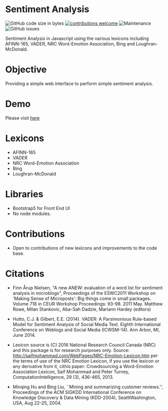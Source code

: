 # Sentiment Analysis

![GitHub code size in bytes](https://img.shields.io/github/languages/code-size/jianloong/sentimentanalysis)
[![contributions welcome](https://img.shields.io/badge/contributions-welcome-brightgreen.svg?style=square)](https://github.com/JianLoong/sentimentanalysis/issues)
![Maintenance](https://img.shields.io/maintenance/yes/2022)
![GitHub issues](https://img.shields.io/github/issues/JianLoong/sentimentanalysis)


Sentiment Analysis in Javascript using the various lexicons including AFINN-165, VADER, NRC Word-Emotion Association, Bing and Loughran-McDonald.

# Objective

Providing a simple web interface to perform simple sentiment analysis.
# Demo

Please visit [here](https://jianliew.me/sentimentanalysis/)

# Lexicons
- AFINN-165
- VADER
- NRC Word-Emotion Association
- Bing
- Loughran-McDonald

# Libraries

- Bootstrap5 for Front End UI
- No node modules.

# Contributions

- Open to contributions of new lexicons and improvements to the code base.

# Citations

-   Finn Årup Nielsen, "A new ANEW: evaluation of a word list for sentiment analysis in microblogs",
    Proceedings of the ESWC2011 Workshop on 'Making Sense of Microposts': Big things come in small packages.
    Volume 718 in CEUR Workshop Proceedings: 93-98. 2011 May. Matthew Rowe, Milan Stankovic, Aba-Sah Dadzie,
    Mariann Hardey (editors)

-   Hutto, C.J. & Gilbert, E.E. (2014). VADER: A Parsimonious Rule-based Model for Sentiment Analysis
    of Social Media Text. Eighth International Conference on Weblogs and Social Media (ICWSM-14). Ann Arbor,
    MI, June 2014.

-  Lexicon source is (C) 2016 National Research Council Canada (NRC) and this package is for research
    purposes only. Source: http://saifmohammad.com/WebPages/NRC-Emotion-Lexicon.htm per the terms of use of
    the NRC Emotion Lexicon, if you use the lexicon or any derivative from it, cithis paper: Crowdsourcing
    a Word-Emotion Association Lexicon, Saif Mohammad and Peter Turney, ComputationIntelligence, 29 (3),
    436-465, 2013.

-   Minqing Hu and Bing Liu, ``Mining and summarizing customer reviews.'', Proceedings of the ACM SIGKDD
    International Conference on Knowledge Discovery & Data Mining (KDD-2004), SeattlWashington, USA, Aug
    22-25, 2004.